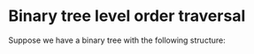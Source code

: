 # Binary tree level order traversal

Suppose we have a binary tree with the following structure:

```go




```